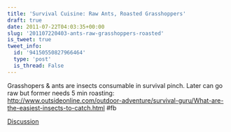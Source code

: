 ```yaml
---
title: 'Survival Cuisine: Raw Ants, Roasted Grasshoppers'
draft: true
date: 2011-07-22T04:03:35+00:00
slug: '201107220403-ants-raw-grasshoppers-roasted'
is_tweet: true
tweet_info:
  id: '94150550827966464'
  type: 'post'
  is_thread: False
---
```




Grasshopers & ants are insects consumable in survival pinch. Later can go raw but former needs 5 min roasting: <http://www.outsideonline.com/outdoor-adventure/survival-guru/What-are-the-easiest-insects-to-catch.html> #fb

[Discussion](https://x.com/sytelus/status/94150550827966464)
